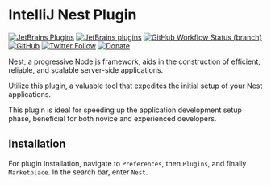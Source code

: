 # IntelliJ Nest Plugin

[![JetBrains Plugins](https://img.shields.io/jetbrains/plugin/v/18744-nest)](https://plugins.jetbrains.com/plugin/18744-nest)
[![JetBrains plugins](https://img.shields.io/jetbrains/plugin/d/18744-nest)](https://plugins.jetbrains.com/plugin/18744-nest/versions)
[![GitHub Workflow Status (branch)](https://img.shields.io/github/actions/workflow/status/nekofar/intellij-nestjs/build.yml?branch=master)](https://github.com/nekofar/intellij-nestjs/actions/workflows/build.yml)
[![GitHub](https://img.shields.io/github/license/nekofar/intellij-nestjs)](https://github.com/nekofar/intellij-nestjs/blob/master/LICENSE)
[![Twitter Follow](https://img.shields.io/badge/follow-%40nekofar-1DA1F2?logo=twitter&style=flat)](https://twitter.com/nekofar)
[![Donate](https://img.shields.io/badge/donate-nekofar.crypto-a2b9bc?logo=ko-fi&logoColor=white)](https://ud.me/nekofar.crypto)


<!-- Plugin description -->
[Nest](https://nestjs.com), a progressive Node.js framework, aids in the construction of efficient, reliable, and scalable server-side applications.

Utilize this plugin, a valuable tool that expedites the initial setup of your Nest applications.

This plugin is ideal for speeding up the application development setup phase, beneficial for both novice and experienced developers.
<!-- Plugin description end -->

## Installation

For plugin installation, navigate to `Preferences`, then `Plugins`, and finally `Marketplace`. In the search bar, enter `Nest`.
